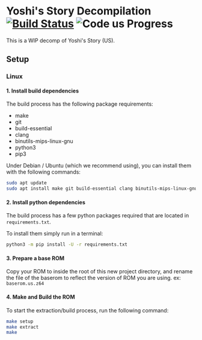 # Yoshi's Story Decompilation [![Build Status]][actions] ![Code us Progress]

[Build Status]: <https://github.com/decompals/yoshis-story/actions/workflows/ci.yml/badge.svg>
[actions]: <https://github.com/decompals/yoshis-story/actions/workflows/ci.yml>
[Code us Progress]: https://img.shields.io/endpoint?label=Code%20us&url=https%3A%2F%2Fprogress.deco.mp%2Fdata%2Fyoshisstory%2Fus%2Fcode%2F%3Fmode%3Dshield%26measure%3Dall

This is a WIP decomp of Yoshi's Story (US).

## Setup

### Linux

#### 1. Install build dependencies

The build process has the following package requirements:

* make
* git
* build-essential
* clang
* binutils-mips-linux-gnu
* python3
* pip3

Under Debian / Ubuntu (which we recommend using), you can install them with the following commands:

```bash
sudo apt update
sudo apt install make git build-essential clang binutils-mips-linux-gnu python3 python3-pip
```

#### 2. Install python dependencies

The build process has a few python packages required that are located in `requirements.txt`.

To install them simply run in a terminal:

```bash
python3 -m pip install -U -r requirements.txt
```

#### 3. Prepare a base ROM

Copy your ROM to inside the root of this new project directory, and rename the file of the baserom to reflect the version of ROM you are using. ex: `baserom.us.z64`

#### 4. Make and Build the ROM

To start the extraction/build process, run the following command:

```bash
make setup
make extract
make
```
